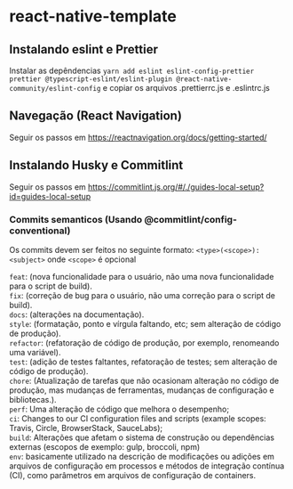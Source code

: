 # react-native-template

## Instalando eslint e Prettier
Instalar as depêndencias `yarn add eslint eslint-config-prettier prettier @typescript-eslint/eslint-plugin @react-native-community/eslint-config` e copiar os arquivos .prettierrc.js e .eslintrc.js

## Navegação (React Navigation)
Seguir os passos em https://reactnavigation.org/docs/getting-started/

## Instalando Husky e Commitlint
Seguir os passos em https://commitlint.js.org/#/./guides-local-setup?id=guides-local-setup

### Commits semanticos (Usando @commitlint/config-conventional)
Os commits devem ser feitos no seguinte formato: `<type>(<scope>): <subject>` onde `<scope>` é opcional

`feat`: (nova funcionalidade para o usuário, não uma nova funcionalidade para o script de build).   
`fix`: (correção de bug para o usuário, não uma correção para o script de build).  
`docs`: (alterações na documentação).  
`style`: (formatação, ponto e vírgula faltando, etc; sem alteração de código de produção).  
`refactor`: (refatoração de código de produção, por exemplo, renomeando uma variável).  
`test`: (adição de testes faltantes, refatoração de testes; sem alteração de código de produção).  
`chore`: (Atualização de tarefas que não ocasionam alteração no código de produção, mas mudanças de ferramentas, mudanças de configuração e bibliotecas.).  
`perf`: Uma alteração de código que melhora o desempenho;  
`ci`: Changes to our CI configuration files and scripts (example scopes: Travis, Circle, BrowserStack, SauceLabs);  
`build`: Alterações que afetam o sistema de construção ou dependências externas (escopos de exemplo: gulp, broccoli, npm)  
`env`: basicamente utilizado na descrição de modificações ou adições em arquivos de configuração em processos e métodos de integração contínua (CI), como parâmetros em arquivos de configuração de containers.  